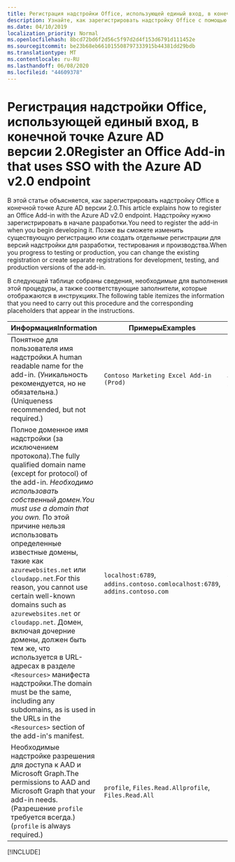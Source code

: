 ```yaml
---
title: Регистрация надстройки Office, использующей единый вход, в конечной точке Azure AD версии 2.0
description: Узнайте, как зарегистрировать надстройку Office с помощью конечной точки Azure AD версии 2.0.
ms.date: 04/10/2019
localization_priority: Normal
ms.openlocfilehash: 8bcd72bd6f2d56c5f97d2d4f153d6791d111452e
ms.sourcegitcommit: be23b68eb661015508797333915b44381dd29bdb
ms.translationtype: MT
ms.contentlocale: ru-RU
ms.lasthandoff: 06/08/2020
ms.locfileid: "44609378"
---
```

# <a name="register-an-office-add-in-that-uses-sso-with-the-azure-ad-v20-endpoint"></a><span data-ttu-id="f8580-103">Регистрация надстройки Office, использующей единый вход, в конечной точке Azure AD версии 2.0</span><span class="sxs-lookup"><span data-stu-id="f8580-103">Register an Office Add-in that uses SSO with the Azure AD v2.0 endpoint</span></span>

<span data-ttu-id="f8580-104">В этой статье объясняется, как зарегистрировать надстройку Office в конечной точке Azure AD версии 2.0.</span><span class="sxs-lookup"><span data-stu-id="f8580-104">This article explains how to register an Office Add-in with the Azure AD v2.0 endpoint.</span></span> <span data-ttu-id="f8580-105">Надстройку нужно зарегистрировать в начале разработки.</span><span class="sxs-lookup"><span data-stu-id="f8580-105">You need to register the add-in when you begin developing it.</span></span> <span data-ttu-id="f8580-106">Позже вы сможете изменить существующую регистрацию или создать отдельные регистрации для версий надстройки для разработки, тестирования и производства.</span><span class="sxs-lookup"><span data-stu-id="f8580-106">When you progress to testing or production, you can change the existing registration or create separate registrations for development, testing, and production versions of the add-in.</span></span>

<span data-ttu-id="f8580-107">В следующей таблице собраны сведения, необходимые для выполнения этой процедуры, а также соответствующие заполнители, которые отображаются в инструкциях.</span><span class="sxs-lookup"><span data-stu-id="f8580-107">The following table itemizes the information that you need to carry out this procedure and the corresponding placeholders that appear in the instructions.</span></span>

|<span data-ttu-id="f8580-108">Информация</span><span class="sxs-lookup"><span data-stu-id="f8580-108">Information</span></span>  |<span data-ttu-id="f8580-109">Примеры</span><span class="sxs-lookup"><span data-stu-id="f8580-109">Examples</span></span>  |<span data-ttu-id="f8580-110">Заполнитель</span><span class="sxs-lookup"><span data-stu-id="f8580-110">Placeholder</span></span>  |
|---------|---------|---------|
|<span data-ttu-id="f8580-111">Понятное для пользователя имя надстройки.</span><span class="sxs-lookup"><span data-stu-id="f8580-111">A human readable name for the add-in.</span></span> <span data-ttu-id="f8580-112">(Уникальность рекомендуется, но не обязательна.)</span><span class="sxs-lookup"><span data-stu-id="f8580-112">(Uniqueness recommended, but not required.)</span></span>|`Contoso Marketing Excel Add-in (Prod)`|<span data-ttu-id="f8580-113">**$ADD-IN-NAME$**</span><span class="sxs-lookup"><span data-stu-id="f8580-113">**$ADD-IN-NAME$**</span></span>|
|<span data-ttu-id="f8580-114">Полное доменное имя надстройки (за исключением протокола).</span><span class="sxs-lookup"><span data-stu-id="f8580-114">The fully qualified domain name (except for protocol) of the add-in.</span></span> <span data-ttu-id="f8580-115">*Необходимо использовать собственный домен.*</span><span class="sxs-lookup"><span data-stu-id="f8580-115">*You must use a domain that you own.*</span></span> <span data-ttu-id="f8580-116">По этой причине нельзя использовать определенные известные домены, такие как `azurewebsites.net` или `cloudapp.net`.</span><span class="sxs-lookup"><span data-stu-id="f8580-116">For this reason, you cannot use certain well-known domains such as `azurewebsites.net` or `cloudapp.net`.</span></span> <span data-ttu-id="f8580-117">Домен, включая дочерние домены, должен быть тем же, что используется в URL-адресах в разделе `<Resources>` манифеста надстройки.</span><span class="sxs-lookup"><span data-stu-id="f8580-117">The domain must be the same, including any subdomains, as is used in the URLs in the `<Resources>` section of the add-in's manifest.</span></span>|<span data-ttu-id="f8580-118">`localhost:6789`, `addins.contoso.com`</span><span class="sxs-lookup"><span data-stu-id="f8580-118">`localhost:6789`, `addins.contoso.com`</span></span>|<span data-ttu-id="f8580-119">**$FQDN-WITHOUT-PROTOCOL$**</span><span class="sxs-lookup"><span data-stu-id="f8580-119">**$FQDN-WITHOUT-PROTOCOL$**</span></span>|
|<span data-ttu-id="f8580-120">Необходимые надстройке разрешения для доступа к AAD и Microsoft Graph.</span><span class="sxs-lookup"><span data-stu-id="f8580-120">The permissions to AAD and Microsoft Graph that your add-in needs.</span></span> <span data-ttu-id="f8580-121">(Разрешение `profile` требуется всегда.)</span><span class="sxs-lookup"><span data-stu-id="f8580-121">(`profile` is always required.)</span></span>|<span data-ttu-id="f8580-122">`profile`, `Files.Read.All`</span><span class="sxs-lookup"><span data-stu-id="f8580-122">`profile`, `Files.Read.All`</span></span>|<span data-ttu-id="f8580-123">Н/Д</span><span class="sxs-lookup"><span data-stu-id="f8580-123">N/A</span></span>|

[!INCLUDE[](../includes/register-sso-add-in-aad-v2-include.md)]
